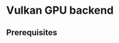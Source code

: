 # Vulkan GPU backend

<!-- TODO(??): overview, when to use CPU vs GPU -->

## Prerequisites

<!-- TODO(??): build from source, vcpkg -->

<!-- TODO(??): Vulkan profiles / API versions / extensions -->

<!-- TODO(??): deployment options -->

<!-- TODO(??): measuring performance -->

<!-- TODO(??): troubleshooting -->
